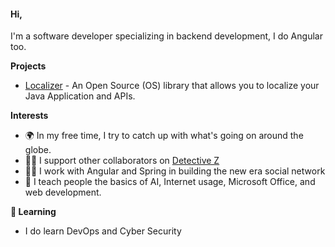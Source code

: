 #### Hi,

I'm a software developer specializing in backend development, I do Angular too.

**Projects**

- [Localizer](https://github.com/aalamu/localizer) - An Open Source (OS) library that allows you to localize your Java Application and APIs.

**Interests**

- 🌍 In my free time, I try to catch up with what's going on around the globe.
- 🕵️‍♂️ I support other collaborators on [Detective Z](https://github.com/aalamu/detective-z)
- 🕵️‍♂️ I work with Angular and Spring in building the new era social network 
- 🤖 I teach people the basics of AI, Internet usage, Microsoft Office, and web development.

**🌱 Learning** 
- I do learn DevOps and Cyber Security
